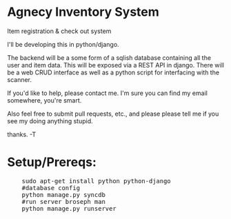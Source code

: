 Agnecy Inventory System
=======================

Item registration &amp; check out system

I'll be developing this in python/django.

The backend will be a some form of a sqlish database containing
all the user and item data. This will be exposed via a REST API
in django. There will be a web CRUD interface as well as a 
python script for interfacing with the scanner.

If you'd like to help, please contact me. I'm sure you can find
my email somewhere, you're smart.

Also feel free to submit pull requests, etc., and please please
tell me if you see my doing anything stupid.

thanks.
-T

Setup/Prereqs:
=============

<pre>
	sudo apt-get install python python-django
	#database config
	python manage.py syncdb
	#run server broseph man
	python manage.py runserver
</pre>
